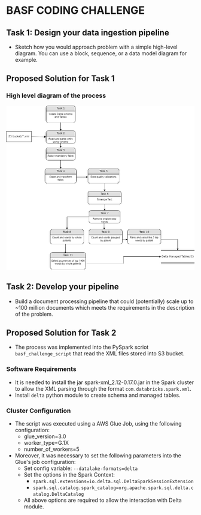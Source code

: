 # BASF CODING CHALLENGE

## Task 1: Design your data ingestion pipeline
* Sketch how you would approach problem with a simple high-level diagram. You can use a block, sequence, or a data model diagram for example.

## Proposed Solution for Task 1
### High level diagram of the process

![](basf_challenge_process_diagram.png)


## Task 2: Develop your pipeline
* Build a document processing pipeline that could (potentially) scale up to ~100 million documents which meets the requirements in the description of the problem.

## Proposed Solution for Task 2
* The process was implemented into the PySpark scriot `basf_challenge_script` that read the XML files stored into S3 bucket.

### Software Requirements
* It is needed to install the jar spark-xml_2.12-0.17.0.jar in the Spark cluster to allow the XML parsing through the format `com.databricks.spark.xml`.
* Install `delta` python module to create schema and managed tables.

### Cluster Configuration
* The script was executed using a AWS Glue Job, using the following configuration:
    * glue_version=3.0
    * worker_type=G.1X
    * number_of_workers=5
* Moreover, it was necessary to set the following parameters into the Glue's job configuration:
    * Set config variable: `--datalake-formats=delta`
    * Set the options in the Spark Context:
        * `spark.sql.extensions=io.delta.sql.DeltaSparkSessionExtension`
        * `spark.sql.catalog.spark_catalog=org.apache.spark.sql.delta.catalog.DeltaCatalog`
    * All above options are required to allow the interaction with Delta module.